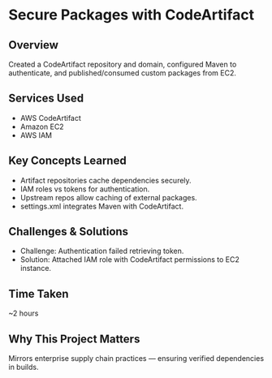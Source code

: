 # Secure Packages with CodeArtifact

## Overview
Created a CodeArtifact repository and domain, configured Maven to authenticate, and published/consumed custom packages from EC2.

## Services Used
- AWS CodeArtifact  
- Amazon EC2  
- AWS IAM  

## Key Concepts Learned
- Artifact repositories cache dependencies securely.  
- IAM roles vs tokens for authentication.  
- Upstream repos allow caching of external packages.  
- settings.xml integrates Maven with CodeArtifact.  

## Challenges & Solutions
- Challenge: Authentication failed retrieving token.  
- Solution: Attached IAM role with CodeArtifact permissions to EC2 instance.  

## Time Taken
~2 hours  

## Why This Project Matters
Mirrors enterprise supply chain practices — ensuring verified dependencies in builds.
